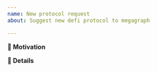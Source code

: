 ```yaml
---
name: New protocol request
about: Suggest new defi protocol to megagraph

---
```


**🧐 Motivation**
<!-- Which defi protocol and why you want to add it? Tell us about it! -->

**📝 Details**
<!-- Please describe the defi protocol in detail. -->

<!-- Make sure that you have reviewed the opty.fi's defi-legos Contributor Guidelines. -->
<!-- https://github.com/opty-fi/megagraph/blob/main/CONTRIBUTING.md -->
